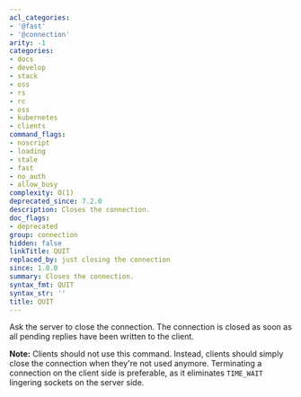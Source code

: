 ```yaml
---
acl_categories:
- '@fast'
- '@connection'
arity: -1
categories:
- docs
- develop
- stack
- oss
- rs
- rc
- oss
- kubernetes
- clients
command_flags:
- noscript
- loading
- stale
- fast
- no_auth
- allow_busy
complexity: O(1)
deprecated_since: 7.2.0
description: Closes the connection.
doc_flags:
- deprecated
group: connection
hidden: false
linkTitle: QUIT
replaced_by: just closing the connection
since: 1.0.0
summary: Closes the connection.
syntax_fmt: QUIT
syntax_str: ''
title: QUIT
---
```

Ask the server to close the connection.
The connection is closed as soon as all pending replies have been written to the
client.

**Note:** Clients should not use this command.
Instead, clients should simply close the connection when they're not used anymore.
Terminating a connection on the client side is preferable, as it eliminates `TIME_WAIT` lingering sockets on the server side.
